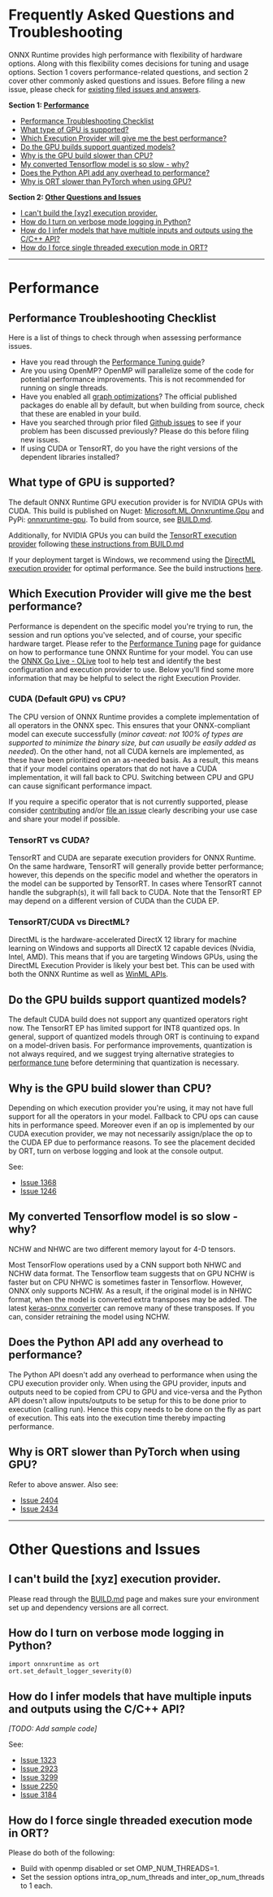 # Frequently Asked Questions and Troubleshooting

ONNX Runtime provides high performance with flexibility of hardware options. Along with this flexibility comes decisions for tuning and usage options. Section 1 covers performance-related questions, and section 2 cover other commonly asked questions and issues. Before filing a new issue, please check for [existing filed issues and answers](https://github.com/microsoft/onnxruntime/issues).

**Section 1: [Performance](#performance)**
* [Performance Troubleshooting Checklist](#performance-troubleshooting-checklist)
* [What type of GPU is supported?](#What-type-of-GPU-is-supported)
* [Which Execution Provider will give me the best performance?](#Which-Execution-Provider-will-give-me-the-best-performance)
* [Do the GPU builds support quantized models?](#Do-the-GPU-builds-support-quantized-models)
* [Why is the GPU build slower than CPU?](#Why-is-the-GPU-build-slower-than-CPU)
* [My converted Tensorflow model is so slow - why?](#My-converted-Tensorflow-model-is-so-slow---why)
* [Does the Python API add any overhead to performance?](#Does-the-Python-API-add-any-overhead-to-performance)
* [Why is ORT slower than PyTorch when using GPU?](#Why-is-ORT-slower-than-PyTorch-when-using-GPU)


**Section 2: [Other Questions and Issues](#other-questions-and-issues)**
* [I can't build the [xyz] execution provider.](#I-cant-build-the-xyz-execution-provider)
* [How do I turn on verbose mode logging in Python?](#How-do-I-turn-on-verbose-mode-logging-in-Python)
* [How do I infer models that have multiple inputs and outputs using the C/C++ API?](#How-do-I-infer-models-that-have-multiple-inputs-and-outputs-using-the-CC-API)
* [How do I force single threaded execution mode in ORT?](#How-do-I-force-single-threaded-execution-mode-in-ORT)

***
# Performance 

## Performance Troubleshooting Checklist
Here is a list of things to check through when assessing performance issues.
* Have you read through the [Performance Tuning guide](./ONNX_Runtime_Perf_Tuning.md)?
* Are you using OpenMP? OpenMP will parallelize some of the code for potential performance improvements. This is not recommended for running on single threads.
* Have you enabled all [graph optimizations](./ONNX_Runtime_Graph_Optimizations.md)? The official published packages do enable all by default, but when building from source, check that these are enabled in your build.
* Have you searched through prior filed [Github issues](https://github.com/microsoft/onnxruntime/issues) to see if your problem has been discussed previously? Please do this before filing new issues.
* If using CUDA or TensorRT, do you have the right versions of the dependent libraries installed? 

## What type of GPU is supported? 
The default ONNX Runtime GPU execution provider is for NVIDIA GPUs with CUDA. This build is published on Nuget: [Microsoft.ML.Onnxruntime.Gpu](https://www.nuget.org/packages/Microsoft.ML.OnnxRuntime.gpu) and PyPi: [onnxruntime-gpu](https://pypi.org/project/onnxruntime-gpu). To build from source, see [BUILD.md](https://github.com/microsoft/onnxruntime/blob/master/BUILD.md#cuda). 

Additionally, for NVIDIA GPUs you can build the [TensorRT execution provider](./execution_providers/TensorRT-ExecutionProvider.md) following [these instructions from BUILD.md](./../BUILD.md#tensorrt)

If your deployment target is Windows, we recommend using the [DirectML execution provider](./execution_providers/DirectML-ExecutionProvider.md) for optimal performance.  See the build instructions [here](./../BUILD.md#directml).

## Which Execution Provider will give me the best performance? 
Performance is dependent on the specific model you're trying to run, the session and run options you've selected, and of course, your specific hardware target. Please refer to the [Performance Tuning](./ONNX_Runtime_Perf_Tuning.md) page for guidance on how to performance tune ONNX Runtime for your model. You can use the [ONNX Go Live - OLive](https://github.com/microsoft/OLive) tool to help test and identify the best configuration and execution provider to use.  Below you'll find some more information that may be helpful to select the right Execution Provider.

### CUDA (Default GPU) vs CPU?
The CPU version of ONNX Runtime provides a complete implementation of all operators in the ONNX spec. This ensures that your ONNX-compliant model can execute successfully (*minor caveat: not 100% of types are supported to minimize the binary size, but can usually be easily added as needed*). On the other hand, not all CUDA kernels are implemented, as these have been prioritized on an as-needed basis. As a result, this means that if your model contains operators that do not have a CUDA implementation, it will fall back to CPU. Switching between CPU and GPU can cause significant performance impact.

If you require a specific operator that is not currently supported, please consider [contributing](./../CONTRIBUTING.md) and/or [file an issue](https://github.com/microsoft/onnxruntime/issues) clearly describing your use case and share your model if possible. 

### TensorRT vs CUDA?
TensorRT and CUDA are separate execution providers for ONNX Runtime. On the same hardware, TensorRT will generally provide better performance; however, this depends on the specific model and whether the operators in the model can be supported by TensorRT. In cases where TensorRT cannot handle the subgraph(s), it will fall back to CUDA. Note that the TensorRT EP may depend on a different version of CUDA than the CUDA EP. 

### TensorRT/CUDA vs DirectML? 
DirectML is the hardware-accelerated DirectX 12 library for machine learning on Windows and supports all DirectX 12 capable devices (Nvidia, Intel, AMD). This means that if you are targeting Windows GPUs, using the DirectML Execution Provider is likely your best bet. This can be used with both the ONNX Runtime as well as [WinML APIs](./WinRT_API.md).

## Do the GPU builds support quantized models?
The default CUDA build does not support any quantized operators right now. The TensorRT EP has limited support for INT8 quantized ops. In general, support of quantized models through ORT is continuing to expand on a model-driven basis. For performance improvements, quantization is not always required, and we suggest trying alternative strategies to [performance tune](./ONNX_Runtime_Perf_Tuning.md) before determining that quantization is necessary.

## Why is the GPU build slower than CPU?
Depending on which execution provider you're using, it may not have full support for all the operators in your model. Fallback to CPU ops can cause hits in performance speed. Moreover even if an op is implemented by our CUDA execution provider, we may not necessarily assign/place the op to the CUDA EP due to performance reasons. To see the placement decided by ORT, turn on verbose logging and look at the console output.

See:
* [Issue 1368](https://github.com/microsoft/onnxruntime/issues/1368)
* [Issue 1246](https://github.com/microsoft/onnxruntime/issues/1246)

## My converted Tensorflow model is so slow - why?

NCHW and NHWC are two different memory layout for 4-D tensors.

Most TensorFlow operations used by a CNN support both NHWC and NCHW data format. The Tensorflow team suggests that on GPU NCHW is faster but on CPU NHWC is sometimes faster in Tensorflow. However, ONNX only supports NCHW. As a result, if the original model is in NHWC format, when the model is converted extra transposes may be added. The latest [keras-onnx converter](https://github.com/onnx/keras-onnx) can remove many of these transposes. If you can, consider retraining the model using NCHW.

## Does the Python API add any overhead to performance?
The Python API doesn't add any overhead to performance when using the CPU execution provider only. When using the GPU provider, inputs and outputs need to be copied from CPU to GPU and vice-versa and the Python API doesn't allow inputs/outputs to be setup for this to be done prior to execution (calling run). Hence this copy needs to be done on the fly as part of execution. This eats into the execution time thereby impacting performance.

## Why is ORT slower than PyTorch when using GPU?
Refer to above answer. Also see: 
* [Issue 2404](https://github.com/microsoft/onnxruntime/issues/2404#issuecomment-554593653)
* [Issue 2434](https://github.com/microsoft/onnxruntime/issues/2434)
***

# Other Questions and Issues

## I can't build the [xyz] execution provider.
Please read through the [BUILD.md](./../BUILD.md) page and makes sure your environment set up and dependency versions are all correct.

## How do I turn on verbose mode logging in Python?
```
import onnxruntime as ort
ort.set_default_logger_severity(0)
```

## How do I infer models that have multiple inputs and outputs using the C/C++ API?
*[TODO: Add sample code]*

See: 
* [Issue 1323](https://github.com/microsoft/onnxruntime/issues/1323)
* [Issue 2923](https://github.com/microsoft/onnxruntime/issues/2923)
* [Issue 3299](https://github.com/microsoft/onnxruntime/issues/3299)
* [Issue 2250](https://github.com/microsoft/onnxruntime/issues/2250)
* [Issue 3184](https://github.com/microsoft/onnxruntime/issues/3184)

## How do I force single threaded execution mode in ORT?
Please do both of the following:
* Build with openmp disabled or set OMP_NUM_THREADS=1.
* Set the session options intra_op_num_threads and inter_op_num_threads to 1 each.




